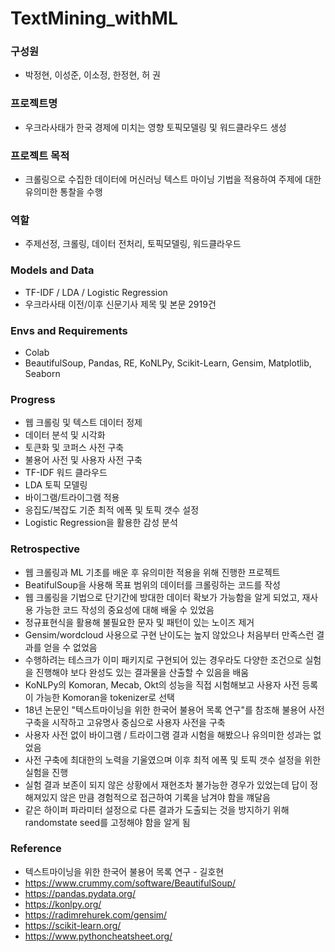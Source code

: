 # TextMining_withML
### 구성원
* 박정현, 이성준, 이소정, 한정현, 허 권
### 프로젝트명
* 우크라사태가 한국 경제에 미치는 영향 토픽모델링 및 워드클라우드 생성
### 프로젝트 목적
* 크롤링으로 수집한 데이터에 머신러닝 텍스트 마이닝 기법을 적용하여 주제에 대한 유의미한 통찰을 수행
### 역할
* 주제선정, 크롤링, 데이터 전처리, 토픽모델링, 워드클라우드
### Models and Data
* TF-IDF / LDA / Logistic Regression
* 우크라사태 이전/이후 신문기사 제목 및 본문 2919건
### Envs and Requirements
* Colab
* BeautifulSoup, Pandas, RE, KoNLPy, Scikit-Learn, Gensim, Matplotlib, Seaborn
### Progress
* 웹 크롤링 및 텍스트 데이터 정제
* 데이터 분석 및 시각화
* 토큰화 및 코퍼스 사전 구축
* 불용어 사전 및 사용자 사전 구축
* TF-IDF 워드 클라우드
* LDA 토픽 모델링
* 바이그램/트라이그램 적용
* 응집도/복잡도 기준 최적 에폭 및 토픽 갯수 설정
* Logistic Regression을 활용한 감성 분석
### Retrospective
* 웹 크롤링과 ML 기초를 배운 후 유의미한 적용을 위해 진행한 프로젝트
* BeatifulSoup을 사용해 목표 범위의 데이터를 크롤링하는 코드를 작성
* 웹 크롤링을 기법으로 단기간에 방대한 데이터 확보가 가능함을 알게 되었고, 재사용 가능한 코드 작성의 중요성에 대해 배울 수 있었음
* 정규표현식을 활용해 불필요한 문자 및 패턴이 있는 노이즈 제거
* Gensim/wordcloud 사용으로 구현 난이도는 높지 않았으나 처음부터 만족스런 결과를 얻을 수 없었음
* 수행하려는 테스크가 이미 패키지로 구현되어 있는 경우라도 다양한 조건으로 실험을 진행해야 보다 완성도 있는 결과물을 산출할 수 있음을 배움
* KoNLPy의 Komoran, Mecab, Okt의 성능을 직접 시험해보고 사용자 사전 등록이 가능한 Komoran을 tokenizer로 선택
* 18년 논문인 "텍스트마이닝을 위한 한국어 불용어 목록 연구"를 참조해 불용어 사전 구축을 시작하고 고유명사 중심으로 사용자 사전을 구축
* 사용자 사전 없이 바이그램 / 트라이그램 결과 시험을 해봤으나 유의미한 성과는 없었음
* 사전 구축에 최대한의 노력을 기울였으며 이후 최적 에폭 및 토픽 갯수 설정을 위한 실험을 진행
* 실험 결과 보존이 되지 않은 상황에서 재현조차 불가능한 경우가 있었는데 답이 정해져있지 않은 만큼 경험적으로 접근하여 기록을 남겨야 함을 꺠달음
* 같은 하이퍼 파라미터 설정으로 다른 결과가 도출되는 것을 방지하기 위해 randomstate seed를 고정해야 함을 알게 됨
### Reference
* 텍스트마이닝을 위한 한국어 불용어 목록 연구 - 길호현
* https://www.crummy.com/software/BeautifulSoup/
* https://pandas.pydata.org/
* https://konlpy.org/
* https://radimrehurek.com/gensim/
* https://scikit-learn.org/
* https://www.pythoncheatsheet.org/
